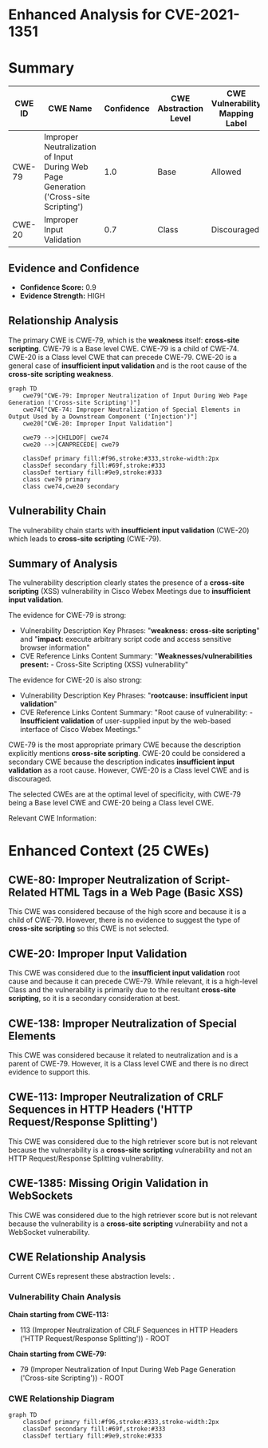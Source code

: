 # Enhanced Analysis for CVE-2021-1351

# Summary

| CWE ID | CWE Name | Confidence | CWE Abstraction Level | CWE Vulnerability Mapping Label | CWE-Vulnerability Mapping Notes |
|---|---|---|---|---|---|
| CWE-79 | Improper Neutralization of Input During Web Page Generation ('Cross-site Scripting') | 1.0 | Base | Allowed | Primary CWE |
| CWE-20 | Improper Input Validation | 0.7 | Class | Discouraged | Secondary Candidate |

## Evidence and Confidence

*   **Confidence Score:** 0.9
*   **Evidence Strength:** HIGH

## Relationship Analysis
The primary CWE is CWE-79, which is the **weakness** itself: **cross-site scripting**. CWE-79 is a Base level CWE. CWE-79 is a child of CWE-74. CWE-20 is a Class level CWE that can precede CWE-79. CWE-20 is a general case of **insufficient input validation** and is the root cause of the **cross-site scripting weakness**.

```mermaid
graph TD
    cwe79["CWE-79: Improper Neutralization of Input During Web Page Generation ('Cross-site Scripting')"]
    cwe74["CWE-74: Improper Neutralization of Special Elements in Output Used by a Downstream Component ('Injection')"]
    cwe20["CWE-20: Improper Input Validation"]
    
    cwe79 -->|CHILDOF| cwe74
    cwe20 -->|CANPRECEDE| cwe79
    
    classDef primary fill:#f96,stroke:#333,stroke-width:2px
    classDef secondary fill:#69f,stroke:#333
    classDef tertiary fill:#9e9,stroke:#333
    class cwe79 primary
    class cwe74,cwe20 secondary
```

## Vulnerability Chain
The vulnerability chain starts with **insufficient input validation** (CWE-20) which leads to **cross-site scripting** (CWE-79).

## Summary of Analysis
The vulnerability description clearly states the presence of a **cross-site scripting** (XSS) vulnerability in Cisco Webex Meetings due to **insufficient input validation**.

The evidence for CWE-79 is strong:
*   Vulnerability Description Key Phrases: "**weakness:** **cross-site scripting**" and "**impact:** execute arbitrary script code and access sensitive browser information"
*   CVE Reference Links Content Summary: "**Weaknesses/vulnerabilities present:** - Cross-Site Scripting (XSS) vulnerability"

The evidence for CWE-20 is also strong:
*   Vulnerability Description Key Phrases: "**rootcause:** **insufficient input validation**"
*   CVE Reference Links Content Summary: "Root cause of vulnerability: - **Insufficient validation** of user-supplied input by the web-based interface of Cisco Webex Meetings."

CWE-79 is the most appropriate primary CWE because the description explicitly mentions **cross-site scripting**.
CWE-20 could be considered a secondary CWE because the description indicates **insufficient input validation** as a root cause. However, CWE-20 is a Class level CWE and is discouraged.

The selected CWEs are at the optimal level of specificity, with CWE-79 being a Base level CWE and CWE-20 being a Class level CWE.

Relevant CWE Information:

# Enhanced Context (25 CWEs)

## CWE-80: Improper Neutralization of Script-Related HTML Tags in a Web Page (Basic XSS)
This CWE was considered because of the high score and because it is a child of CWE-79. However, there is no evidence to suggest the type of **cross-site scripting** so this CWE is not selected.

## CWE-20: Improper Input Validation
This CWE was considered due to the **insufficient input validation** root cause and because it can precede CWE-79. While relevant, it is a high-level Class and the vulnerability is primarily due to the resultant **cross-site scripting**, so it is a secondary consideration at best.

## CWE-138: Improper Neutralization of Special Elements
This CWE was considered because it related to neutralization and is a parent of CWE-79. However, it is a Class level CWE and there is no direct evidence to support this.

## CWE-113: Improper Neutralization of CRLF Sequences in HTTP Headers ('HTTP Request/Response Splitting')
This CWE was considered due to the high retriever score but is not relevant because the vulnerability is a **cross-site scripting** vulnerability and not an HTTP Request/Response Splitting vulnerability.

## CWE-1385: Missing Origin Validation in WebSockets
This CWE was considered due to the high retriever score but is not relevant because the vulnerability is a **cross-site scripting** vulnerability and not a WebSocket vulnerability.


## CWE Relationship Analysis

Current CWEs represent these abstraction levels: .


### Vulnerability Chain Analysis

**Chain starting from CWE-113:**
- 113 (Improper Neutralization of CRLF Sequences in HTTP Headers ('HTTP Request/Response Splitting')) - ROOT


**Chain starting from CWE-79:**
- 79 (Improper Neutralization of Input During Web Page Generation ('Cross-site Scripting')) - ROOT



### CWE Relationship Diagram

```mermaid
graph TD
    classDef primary fill:#f96,stroke:#333,stroke-width:2px
    classDef secondary fill:#69f,stroke:#333
    classDef tertiary fill:#9e9,stroke:#333
```
